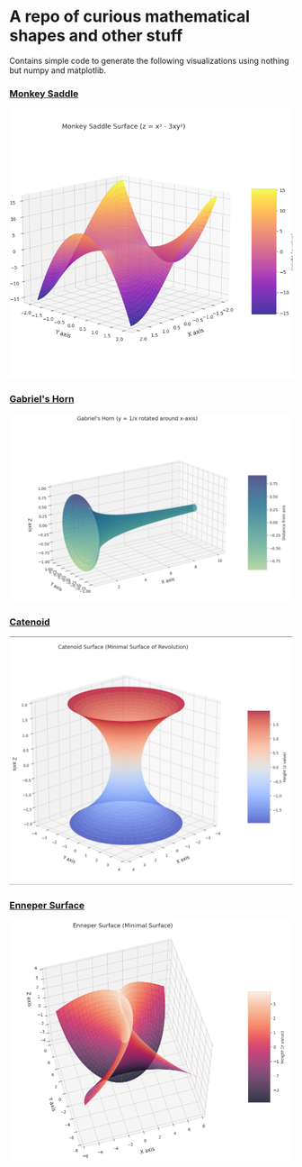 # A repo of curious mathematical shapes and other stuff

Contains simple code to generate the following visualizations using nothing but numpy and matplotlib.

### [Monkey Saddle](shapes/monkey_saddle.md)

![monkey_saddle](images/monkey_saddle.png)

### [Gabriel's Horn](shapes/gabriels_horn.md)

![gabriels_horn](images/gabriels_horn.png)

### [Catenoid](shapes/catenoid.md)

![catenoid](images/catenoid.png)

### [Enneper Surface](shapes/enneper.md)

![Enneper Surface](images/enneper.png)
